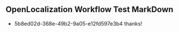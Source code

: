 ## OpenLocalization Workflow Test MarkDown
* 5b8ed02d-368e-49b2-9a05-e12fd597e3b4 thanks!

<!--HONumber=Aug16_HO4-->


